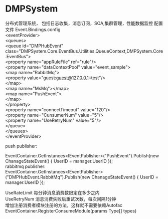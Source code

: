 # DMPSystem

分布式管理系统， 包括日志收集，消息订阅，SOA,集群管理，性能数据监控
配置文件 Event.Bindings.config</br>
&lt;eventProvider&gt; </br>
  &lt;queues&gt;  </br>
    &lt;queue id=&quot;DMPHubEvent&quot;    class=&quot;DMPSystem.Core.EventBus.Utilities.QueueContext,DMPSystem.Core.EventBus&quot;&gt; </br>
      &lt;property name=&quot;appRuleFile&quot; ref=&quot;rule&quot;/&gt; </br>
      &lt;property name=&quot;dataContextPool&quot; value=&quot;event_sample&quot;&gt; </br>
        &lt;map name=&quot;RabbitMq&quot;&gt; </br>
          &lt;property  value=&quot;guest:guest@127.0.0.1::test&quot;/&gt; </br>
        &lt;/map&gt; </br>
        &lt;map name=&quot;MsMq&quot;&gt;&lt;/map&gt; </br>
        &lt;map name=&quot;PushEvent&quot;&gt; </br>
        &lt;/map&gt; </br>
      &lt;/property&gt; </br>
      &lt;property name=&quot;connectTimeout&quot; value=&quot;120&quot;/&gt; </br>
      &lt;property name=&quot;CunsumerNum&quot;  value=&quot;5&quot;/&gt; </br>
      &lt;property name=&quot;UseRetryNum&quot;  value=&quot;5&quot;/&gt; </br>
    &lt;/queue&gt; </br>
  &lt;/queues&gt; </br>
&lt;/eventProvider&gt; </br>

push publisher:

EventContainer.GetInstances&lt;IEventPublisher&gt;(&quot;PushEvent&quot;).Publish(new ChanageStateEvent() { UserID = manager.UserID });</br>
rabbitmq publisher:</br>
 EventContainer.GetInstances&lt;IEventPublisher&gt;(&quot;DMPHubEvent.RabbitMq&quot;).Publish(new ChanageStateEvent() { UserID = manager.UserID });
 
UseRateLimit 每分钟消息消费数限定在多少之内</br>
UseRetryNum 消息消费失败后重试次数，每次间隔1分钟</br>
增加注册消费者模块注册的方法，这样就不需要依赖Autofac</br>
 EventContainer.RegisterConsumeModule(params Type[] types)
 

